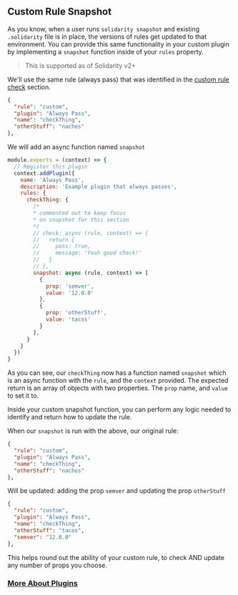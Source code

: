 ## Custom Rule Snapshot

As you know, when a user runs `solidarity snapshot` and existing `.solidarity` file is in place, the versions of rules get updated to that environment.  You can provide this same functionality in your custom plugin by implementing a `snapshot` function inside of your `rules` property.

> This is supported as of Solidarity v2+

We'll use the same rule (always pass) that was identified in the [custom rule check](/docs/customRuleCheck.md) section.

```json
{
  "rule": "custom",
  "plugin": "Always Pass",
  "name": "checkThing",
  "otherStuff": "nachos"
},
```

We will add an async function named `snapshot`

```js
module.exports = (context) => {
  // Register this plugin
  context.addPlugin({
    name: 'Always Pass',
    description: 'Example plugin that always passes',
    rules: {
      checkThing: {
        /*
        * commented out to keep focus
        * on snapshot for this section
        */
        // check: async (rule, context) => {
        //   return {
        //     pass: true,
        //     message: 'Yeah good check!'
        //   }
        // },
        snapshot: async (rule, context) => [
          {
            prop: 'semver',
            value: '12.0.0'
          },
          {
            prop: 'otherStuff',
            value: 'tacos'
          }
        ],
      }
    }
  })
}
```

As you can see, our `checkThing` now has a function named `snapshot` which is an async function with the `rule`, and the `context` provided.  The expected return is an array of objects with two properties.  The `prop` name, and `value` to set it to.

Inside your custom snapshot function, you can perform any logic needed to identify and return how to update the rule.

When our `snapshot` is run with the above, our original rule:
```json
{
  "rule": "custom",
  "plugin": "Always Pass",
  "name": "checkThing",
  "otherStuff": "nachos"
},
```

Will be updated: adding the prop `semver` and updating the prop `otherStuff`

```json
{
  "rule": "custom",
  "plugin": "Always Pass",
  "name": "checkThing",
  "otherStuff": "tacos",
  "semver": "12.0.0"
},
```

This helps round out the ability of your custom rule, to check AND update any number of props you choose.

### [More About Plugins](/docs/plugins.md)

